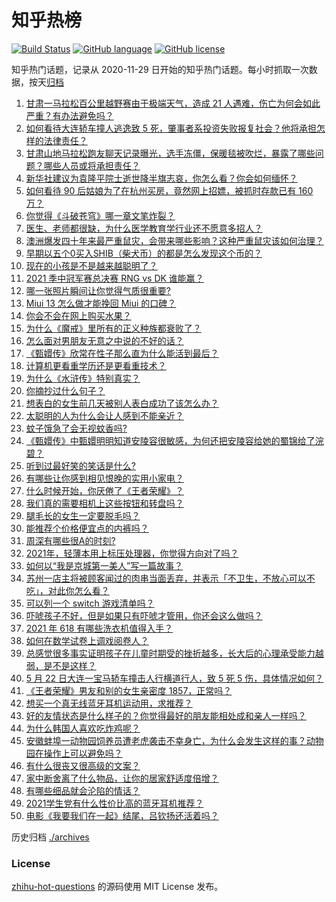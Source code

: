 # 知乎热榜
[![Build Status](https://github.com/ToWeLong/zhihu-hot-questions/workflows/CI/badge.svg)](https://github.com/ToWeLong/zhihu-hot-questions/actions)
[![GitHub language](https://img.shields.io/badge/language-golang-orange.svg)](https://golang.org/)
[![GitHub license](https://img.shields.io/github/license/ToWeLong/zhihu-hot-questions)](https://github.com/ToWeLong/zhihu-hot-questions/blob/main/LICENSE)

知乎热门话题，记录从 2020-11-29 日开始的知乎热门话题。每小时抓取一次数据，按天[归档](./archives)

<!-- BEGIN -->

1. [甘肃一马拉松百公里越野赛由于极端天气，造成 21 人遇难，伤亡为何会如此严重？有办法避免吗？](https://www.zhihu.com/question/460921357)
1. [如何看待大连轿车撞人逃逸致 5 死，肇事者系投资失败报复社会？他将承担怎样的法律责任？](https://www.zhihu.com/question/460975066)
1. [甘肃山地马拉松跑友聊天记录曝光，选手冻僵，保暖毯被吹烂，暴露了哪些问题？哪些人员或将承担责任？](https://www.zhihu.com/question/460936873)
1. [新华社建议为袁隆平院士逝世降半旗志哀，你怎么看？你会如何缅怀？](https://www.zhihu.com/question/460853429)
1. [如何看待 90 后姑娘为了在杭州买房，竟然网上招嫖，被抓时存款已有 160 万？](https://www.zhihu.com/question/460671555)
1. [你觉得《斗破苍穹》哪一章文笔炸裂？](https://www.zhihu.com/question/455079084)
1. [医生、老师都很缺，为什么医学教育学行业还不愿意多招人？](https://www.zhihu.com/question/455946878)
1. [澳洲爆发四十年来最严重鼠灾，会带来哪些影响？这种严重鼠灾该如何治理？](https://www.zhihu.com/question/460691340)
1. [早期以五个0买入SHIB（柴犬币）的都是怎么发现这个币的？](https://www.zhihu.com/question/459885822)
1. [现在的小孩是不是越来越聪明了？](https://www.zhihu.com/question/454361471)
1. [2021 季中冠军赛总决赛 RNG vs DK 谁能赢？](https://www.zhihu.com/question/460911288)
1. [哪一张照片瞬间让你觉得气质很重要?](https://www.zhihu.com/question/297341335)
1. [Miui 13 怎么做才能挽回 Miui 的口碑？](https://www.zhihu.com/question/460390365)
1. [你会不会在网上购买水果？](https://www.zhihu.com/question/369801334)
1. [为什么《魔戒》里所有的正义种族都衰败了？](https://www.zhihu.com/question/457060439)
1. [怎么面对男朋友无意之中说的不好的话？](https://www.zhihu.com/question/460839405)
1. [《甄嬛传》欣常在性子那么直为什么能活到最后？](https://www.zhihu.com/question/459465431)
1. [计算机更看重学历还是更看重技术？](https://www.zhihu.com/question/454783960)
1. [为什么《水浒传》特别真实？](https://www.zhihu.com/question/445932631)
1. [你摘抄过什么句子？](https://www.zhihu.com/question/314121506)
1. [想表白的女生前几天被别人表白成功了该怎么办？](https://www.zhihu.com/question/457390121)
1. [太聪明的人为什么会让人感到不能亲近？](https://www.zhihu.com/question/449801792)
1. [蚊子饿急了会无视蚊香吗?](https://www.zhihu.com/question/374704654)
1. [《甄嬛传》中甄嬛明明知道安陵容很敏感，为何还把安陵容给她的蜀锦给了浣碧？](https://www.zhihu.com/question/325114276)
1. [听到过最好笑的笑话是什么?](https://www.zhihu.com/question/458232484)
1. [有哪些让你感到相见恨晚的实用小家电？](https://www.zhihu.com/question/425277382)
1. [什么时候开始，你厌倦了《王者荣耀》？](https://www.zhihu.com/question/459401567)
1. [我们真的需要相机上这些按钮和转盘吗？](https://www.zhihu.com/question/459960019)
1. [腿毛长的女生一定要脱毛吗？](https://www.zhihu.com/question/297055873)
1. [能推荐个价格便宜点的内裤吗？](https://www.zhihu.com/question/408737469)
1. [周深有哪些很A的时刻?](https://www.zhihu.com/question/403704908)
1. [2021年，轻薄本用上标压处理器，你觉得方向对了吗？](https://www.zhihu.com/question/460874311)
1. [如何以“我是京城第一美人”写一篇故事？](https://www.zhihu.com/question/437673871)
1. [苏州一店主将被顾客闻过的肉串当面丢弃，并表示「不卫生，不放心可以不吃」，对此你怎么看？](https://www.zhihu.com/question/460604746)
1. [可以列一个 switch 游戏清单吗？](https://www.zhihu.com/question/454703059)
1. [吓唬孩子不好，但是如果只有吓唬才管用，你还会这么做吗？](https://www.zhihu.com/question/460630935)
1. [2021 年 618 有哪些洗衣机值得入手？](https://www.zhihu.com/question/457255379)
1. [如何在数学试卷上调戏阅卷人？](https://www.zhihu.com/question/37124942)
1. [总感觉很多事实证明孩子在儿童时期受的挫折越多，长大后的心理承受能力越弱，是不是这样？](https://www.zhihu.com/question/266704437)
1. [5 月 22 日大连一宝马轿车撞击人行横道行人，致 5 死 5 伤，具体情况如何？](https://www.zhihu.com/question/460803059)
1. [《王者荣耀》男友和别的女生亲密度 1857，正常吗？](https://www.zhihu.com/question/460112550)
1. [想买一个真无线蓝牙耳机运动用，求推荐？](https://www.zhihu.com/question/274765605)
1. [好的友情状态是什么样子的？你觉得最好的朋友能相处成和亲人一样吗？](https://www.zhihu.com/question/460839642)
1. [为什么韩国人喜欢吃炸鸡呢？](https://www.zhihu.com/question/22146758)
1. [安徽蚌埠一动物园饲养员遭老虎袭击不幸身亡，为什么会发生这样的事？动物园在操作上可以避免吗？](https://www.zhihu.com/question/461014605)
1. [有什么很丧又很高级的文案？](https://www.zhihu.com/question/444780653)
1. [家中断舍离了什么物品，让你的居家舒适度倍增？](https://www.zhihu.com/question/455207038)
1. [有哪些细品就会沦陷的情话？](https://www.zhihu.com/question/428175362)
1. [2021学生党有什么性价比高的蓝牙耳机推荐？](https://www.zhihu.com/question/454899465)
1. [电影《我要我们在一起》结尾，吕钦扬还活着吗？](https://www.zhihu.com/question/460496887)

<!-- END -->

历史归档 [./archives](./archives)


### License
[zhihu-hot-questions](https://github.com/towelong/zhihu-hot-questions) 的源码使用 MIT License 发布。